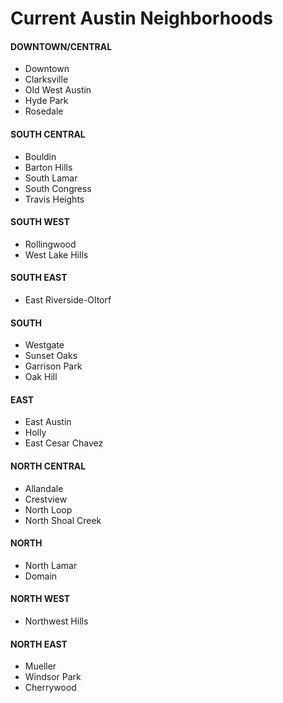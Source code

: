 # Current Austin Neighborhoods

#### DOWNTOWN/CENTRAL
* Downtown
* Clarksville
* Old West Austin
* Hyde Park
* Rosedale

#### SOUTH CENTRAL
* Bouldin
* Barton Hills
* South Lamar
* South Congress
* Travis Heights

#### SOUTH WEST
* Rollingwood
* West Lake Hills

#### SOUTH EAST
* East Riverside-Oltorf

#### SOUTH
* Westgate
* Sunset Oaks
* Garrison Park
* Oak Hill

#### EAST
* East Austin
* Holly
* East Cesar Chavez

#### NORTH CENTRAL
* Allandale
* Crestview
* North Loop
* North Shoal Creek

#### NORTH
* North Lamar
* Domain

#### NORTH WEST
* Northwest Hills

#### NORTH EAST
* Mueller
* Windsor Park
* Cherrywood